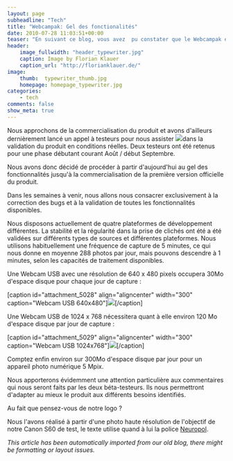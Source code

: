 ```yaml
---
layout: page
subheadline: "Tech"
title: "Webcampak: Gel des fonctionalités"
date: 2010-07-28 11:03:51+00:00
teaser: "En suivant ce blog, vous avez  pu constater que le Webcampak évolue régulièrement."
header:
    image_fullwidth: "header_typewriter.jpg"
    caption: Image by Florian Klauer
    caption_url: "http://florianklauer.de/"
image:
    thumb:  typewriter_thumb.jpg
    homepage: homepage_typewriter.jpg
categories:
    - tech
comments: false
show_meta: true
---
```

Nous approchons de la commercialisation du produit et avons d'ailleurs dernièrement lancé un appel à testeurs pour nous assister [![](http://infracom-france.com/blog2/wp-content/uploads/2010/07/webcampak-logo.png)](http://infracom-france.com/blog2/wp-content/uploads/2010/07/webcampak-logo.png)dans la validation du produit en conditions réelles. Deux testeurs ont été retenus pour une phase débutant courant Août / début Septembre.

Nous avons donc décidé de procéder à partir d'aujourd'hui au gel des fonctionnalités jusqu'à la commercialisation de la première version officielle du produit.

Dans les semaines à venir, nous allons nous consacrer exclusivement à la correction des bugs et à la validation de toutes les fonctionnalités disponibles.

Nous disposons actuellement de quatre plateformes de développement différentes. La stabilité et la régularité dans la prise de clichés ont été a été validées sur différents types de sources et différentes plateformes. Nous utilisons habituellement une fréquence de capture de 5 minutes, ce qui nous donne en moyenne 288 photos par jour, mais pouvons descendre à 1 minutes, selon les capacités de traitement disponibles.

Une Webcam USB avec une résolution de 640 x 480 pixels occupera 30Mo d'espace disque pour chaque jour de capture :

[caption id="attachment_5028" align="aligncenter" width="300" caption="Webcam USB 640x480"][![](http://infracom-france.com/blog2/wp-content/uploads/2010/07/Webcampak-archives-300x99.png)](http://infracom-france.com/blog2/wp-content/uploads/2010/07/Webcampak-archives.png)[/caption]

Une Webcam USB de 1024 x 768 nécessitera quant à elle environ 120 Mo d'espace disque par jour de capture :

[caption id="attachment_5029" align="aligncenter" width="300" caption="Webcam USB 1024x768"][![](http://infracom-france.com/blog2/wp-content/uploads/2010/07/Webcampak-archives-1024x768-300x56.png)](http://infracom-france.com/blog2/wp-content/uploads/2010/07/Webcampak-archives-1024x768.png)[/caption]

Comptez enfin environ sur 300Mo d'espace disque par jour pour un appareil photo numérique 5 Mpix.

Nous apporterons évidemment une attention particulière aux commentaires qui nous seront faits par les deux béta-testeurs. Ils nous permettront d'adapter au mieux le produit aux différents besoins identifiés.

Au fait que pensez-vous de notre logo ?

Nous l'avons réalisé à partir d'une photo haute résolution de l'objectif de notre Canon S60 de test, le texte utilise quand à lui la police [Neuropol](http://www.dafont.com/fr/neuropol.font).

_This article has been automatically imported from our old blog, there might be formatting or layout issues._
